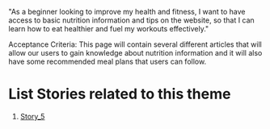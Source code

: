 "As a beginner looking to improve my health and fitness, I want to have access to basic nutrition information and tips on the website, so that I can learn how to eat healthier and fuel my workouts effectively."

Acceptance Criteria:
This page will contain several different articles that will allow our users to gain knowledge about nutrition information and it will also have some recommended meal plans that users can follow.

# List Stories related to this theme
1. [Story_5](documentation/templates/theme/initiatives/epics/stories/tasks/task_template.md)



